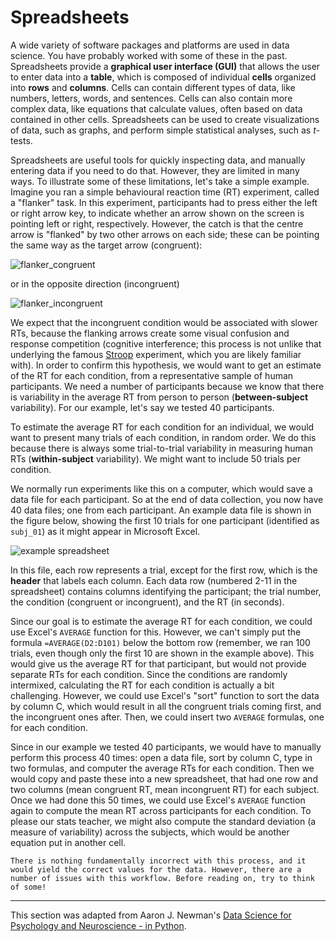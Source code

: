 # Spreadsheets

A wide variety of software packages and platforms are used in data science. You have probably worked with some of these in the past. Spreadsheets provide a **graphical user interface (GUI)** that allows the user to enter data into a **table**, which is composed of individual **cells** organized into **rows** and **columns**. Cells can contain different types of data, like numbers, letters, words, and sentences. Cells can also contain more complex data, like equations that calculate values, often based on data contained in other cells. Spreadsheets can be used to create visualizations of data, such as graphs, and perform simple statistical analyses, such as *t*-tests.

Spreadsheets are useful tools for quickly inspecting data, and manually entering data if you need to do that. However, they are limited in many ways. To illustrate some of these limitations, let's take a simple example. Imagine you ran a simple behavioural reaction time (RT) experiment, called a "flanker" task. In this experiment, participants had to press either the left or right arrow key, to indicate whether an arrow shown on the screen is pointing left or right, respectively. However, the catch is that the centre arrow is "flanked" by two other arrows on each side; these can be pointing the same way as the target arrow (congruent):

![flanker_congruent](images/flanker_congruent@0.75x.png)

or in the opposite direction (incongruent)

![flanker_incongruent](images/flanker_incongruent@0.75x.png)

We expect that the incongruent condition would be associated with slower RTs, because the flanking arrows create some visual confusion and response competition (cognitive interference; this process is not unlike that underlying the famous [Stroop](https://en.wikipedia.org/wiki/Stroop_effect) experiment, which you are likely familiar with). In order to confirm this hypothesis, we would want to get an estimate of the RT for each condition, from a representative sample of human participants. We need a number of participants because we know that there is variability in the average RT from person to person (**between-subject** variability). For our example, let's say we tested 40 participants.

To estimate the average RT for each condition for an individual, we would want to present many trials of each condition, in random order. We do this because there is always some trial-to-trial variability in measuring human RTs (**within-subject** variability). We might want to include 50 trials per condition.

We normally run experiments like this on a computer, which would save a data file for each participant. So at the end of data collection, you now have 40 data files; one from each participant. An example data file is shown in the figure below, showing the first 10 trials for one participant (identified as `subj_01`) as it might appear in Microsoft Excel.

![example spreadsheet](images/spreadsheet_RT_data.png)

In this file, each row represents a trial, except for the first row, which is the **header** that labels each column. Each data row (numbered 2-11 in the spreadsheet) contains columns identifying the participant; the trial number, the condition (congruent or incongruent), and the RT (in seconds).

Since our goal is to estimate the average RT for each condition, we could use Excel's `AVERAGE` function for this. However, we can't simply put the formula
`=AVERAGE(D2:D101)` below the bottom row (remember, we ran 100 trials, even though only the first 10 are shown in the example above). This would give us the average RT for that participant, but would not provide separate RTs for each condition. Since the conditions are randomly intermixed, calculating the RT for each condition is actually a bit challenging. However, we could use Excel's "sort" function to sort the data by column C, which would result in all the congruent trials coming first, and the incongruent ones after. Then, we could insert two `AVERAGE` formulas, one for each condition.

Since in our example we tested 40 participants, we would have to manually perform this process 40 times: open a data file, sort by column C, type in two formulas, and computer the average RTs for each condition. Then we would copy and paste these into a new spreadsheet, that had one row and two columns (mean congruent RT, mean incongruent RT) for each subject. Once we had done this 50 times, we could use Excel's `AVERAGE` function again to compute the mean RT across participants for each condition. To please our stats teacher, we might also compute the standard deviation (a measure of variability) across the subjects, which would be another equation put in another cell.

```{Note}
There is nothing fundamentally incorrect with this process, and it would yield the correct values for the data. However, there are a number of issues with this workflow. Before reading on, try to think of some!
```
---
This section was adapted from Aaron J. Newman's [Data Science for Psychology and Neuroscience - in Python](https://neuraldatascience.io/intro.html).
